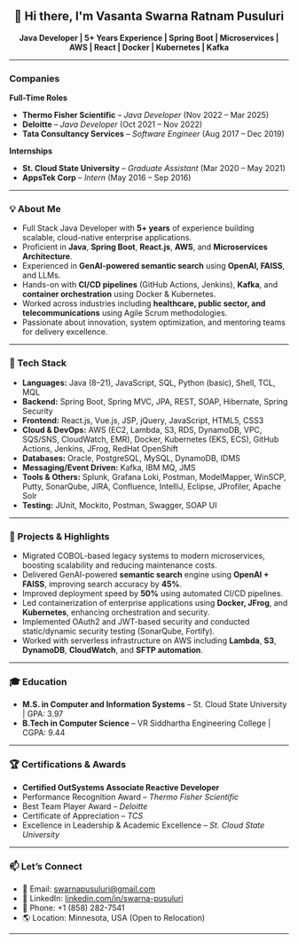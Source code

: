 <h2 align="center">👋 Hi there, I'm Vasanta Swarna Ratnam Pusuluri</h2>
<p align="center">
  <strong>Java Developer | 5+ Years Experience | Spring Boot | Microservices | AWS | React | Docker | Kubernetes | Kafka</strong>
</p>

---

###  Companies

**Full-Time Roles**
- **Thermo Fisher Scientific** – *Java Developer* (Nov 2022 – Mar 2025)
- **Deloitte** – *Java Developer* (Oct 2021 – Nov 2022)
- **Tata Consultancy Services** – *Software Engineer* (Aug 2017 – Dec 2019)

**Internships**
- **St. Cloud State University** – *Graduate Assistant* (Mar 2020 – May 2021)
- **AppsTek Corp** – *Intern* (May 2016 – Sep 2016)

---

### 💡 About Me

- Full Stack Java Developer with **5+ years** of experience building scalable, cloud-native enterprise applications.
- Proficient in **Java**, **Spring Boot**, **React.js**, **AWS**, and **Microservices Architecture**.
- Experienced in **GenAI-powered semantic search** using **OpenAI, FAISS**, and LLMs.
- Hands-on with **CI/CD pipelines** (GitHub Actions, Jenkins), **Kafka**, and **container orchestration** using Docker & Kubernetes.
- Worked across industries including **healthcare, public sector, and telecommunications** using Agile Scrum methodologies.
- Passionate about innovation, system optimization, and mentoring teams for delivery excellence.

---

### 🧰 Tech Stack

- **Languages:** Java (8–21), JavaScript, SQL, Python (basic), Shell, TCL, MQL  
- **Backend:** Spring Boot, Spring MVC, JPA, REST, SOAP, Hibernate, Spring Security  
- **Frontend:** React.js, Vue.js, JSP, jQuery, JavaScript, HTML5, CSS3  
- **Cloud & DevOps:** AWS (EC2, Lambda, S3, RDS, DynamoDB, VPC, SQS/SNS, CloudWatch, EMR), Docker, Kubernetes (EKS, ECS), GitHub Actions, Jenkins, JFrog, RedHat OpenShift  
- **Databases:** Oracle, PostgreSQL, MySQL, DynamoDB, IDMS  
- **Messaging/Event Driven:** Kafka, IBM MQ, JMS  
- **Tools & Others:** Splunk, Grafana Loki, Postman, ModelMapper, WinSCP, Putty, SonarQube, JIRA, Confluence, IntelliJ, Eclipse, JProfiler, Apache Solr  
- **Testing:** JUnit, Mockito, Postman, Swagger, SOAP UI

---

### 🧠 Projects & Highlights

-  Migrated COBOL-based legacy systems to modern microservices, boosting scalability and reducing maintenance costs.  
-  Delivered GenAI-powered **semantic search** engine using **OpenAI + FAISS**, improving search accuracy by **45%**.  
-  Improved deployment speed by **50%** using automated CI/CD pipelines.  
-  Led containerization of enterprise applications using **Docker, JFrog**, and **Kubernetes**, enhancing orchestration and security.  
-  Implemented OAuth2 and JWT-based security and conducted static/dynamic security testing (SonarQube, Fortify).  
-  Worked with serverless infrastructure on AWS including **Lambda**, **S3**, **DynamoDB**, **CloudWatch**, and **SFTP automation**.

---

### 🎓 Education

- **M.S. in Computer and Information Systems** – St. Cloud State University | GPA: 3.97  
- **B.Tech in Computer Science** – VR Siddhartha Engineering College | CGPA: 9.44

---

### 🏆 Certifications & Awards

-  **Certified OutSystems Associate Reactive Developer**
-  Performance Recognition Award – *Thermo Fisher Scientific*
-  Best Team Player Award – *Deloitte*
-  Certificate of Appreciation – *TCS*
-  Excellence in Leadership & Academic Excellence – *St. Cloud State University*

---

### 📫 Let’s Connect

- 📧 Email: [swarnapusuluri@gmail.com](mailto:swarnapusuluri@gmail.com)  
- 💼 LinkedIn: [linkedin.com/in/swarna-pusuluri](https://www.linkedin.com/in/swarna-pusuluri/)  
- 📱 Phone: +1 (858) 282-7541  
- 🌎 Location: Minnesota, USA (Open to Relocation)

---
